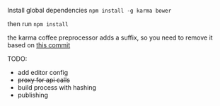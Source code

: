 Install global dependencies
```npm install -g karma bower```

then run
```npm install```

the karma coffee preprocessor adds a suffix, so you need to remove it based on [this commit](https://github.com/karma-runner/karma-coffee-preprocessor/commit/14b1835aacc0b930f4cf5ef0effd4500acb1cc15)

TODO:
- add editor config
- ~~proxy for api calls~~
- build process with hashing
- publishing

